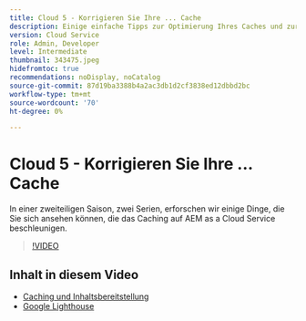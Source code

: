 ```yaml
---
title: Cloud 5 - Korrigieren Sie Ihre ... Cache
description: Einige einfache Tipps zur Optimierung Ihres Caches und zur Beschleunigung Ihrer Site
version: Cloud Service
role: Admin, Developer
level: Intermediate
thumbnail: 343475.jpeg
hidefromtoc: true
recommendations: noDisplay, noCatalog
source-git-commit: 87d19ba3388b4a2ac3db1d2cf3838ed12dbbd2bc
workflow-type: tm+mt
source-wordcount: '70'
ht-degree: 0%

---
```


# Cloud 5 - Korrigieren Sie Ihre ... Cache

In einer zweiteiligen Saison, zwei Serien, erforschen wir einige Dinge, die Sie sich ansehen können, die das Caching auf AEM as a Cloud Service beschleunigen.

>[!VIDEO](https://video.tv.adobe.com/v/343475)

## Inhalt in diesem Video

+ [Caching und Inhaltsbereitstellung](https://experienceleague.adobe.com/docs/experience-manager-cloud-service/content/implementing/content-delivery/caching.html)
+ [Google Lighthouse](https://developers.google.com/web/tools/lighthouse)
